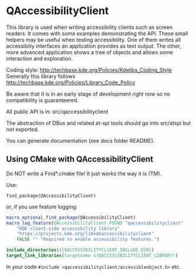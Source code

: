QAccessibilityClient
====================

This library is used when writing accessibility clients such as screen readers.
It comes with some examples demonstrating the API. These small helpers may be useful when testing accessibility.
One of them writes all accessibiliy interfaces an application provides as text output.
The other, more advanced application shows a tree of objects and allows some interaction and exploration.

Coding style: <http://techbase.kde.org/Policies/Kdelibs_Coding_Style>
Generally this library follows <http://techbase.kde.org/Policies/Library_Code_Policy>

Be aware that it is in an early stage of development right now so no compatibility is guaranteered.

All public API is in:
src/qaccessibilityclient

The abstraction of DBus and related at-spi tools should go into
src/atspi
but not exported.

You can generate documentation (see docs folder README).

Using CMake with QAccessibilityClient
-------------------------------------

Do NOT write a Find*.cmake file! It just works the way it is (TM).

Use:

`find_package(QAccessibilityClient)`

or, if you use feature logging:

```cmake
macro_optional_find_package(QAccessibilityClient)
macro_log_feature(QAccessibilityClient_FOUND "qaccessibilityclient"
    "KDE client-side accessibility library"
    "https://projects.kde.org/libkdeaccessibilityclient"
    FALSE "" "Required to enable accessibility features.")

include_directories(${QACCESSIBILITYCLIENT_INCLUDE_DIR})
target_link_libraries(targetname ${QACCESSIBILITYCLIENT_LIBRARY})
```

In your code `#include <qaccessibilityclient/accessibleobject.h>` etc.
